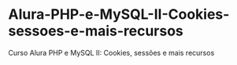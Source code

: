 # Alura-PHP-e-MySQL-II-Cookies-sessoes-e-mais-recursos
Curso Alura PHP e MySQL II: Cookies, sessões e mais recursos
